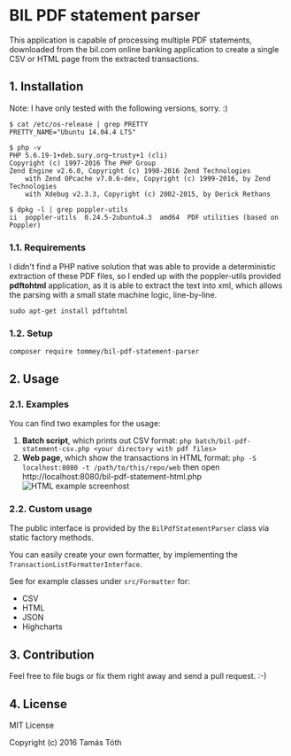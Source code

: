# BIL PDF statement parser

This application is capable of processing multiple PDF statements, downloaded
from the bil.com online banking application to create a single CSV or HTML page
from the extracted transactions.

## 1. Installation

Note: I have only tested with the following versions, sorry. :)

```
$ cat /etc/os-release | grep PRETTY
PRETTY_NAME="Ubuntu 14.04.4 LTS"

$ php -v
PHP 5.6.19-1+deb.sury.org~trusty+1 (cli)
Copyright (c) 1997-2016 The PHP Group
Zend Engine v2.6.0, Copyright (c) 1998-2016 Zend Technologies
    with Zend OPcache v7.0.6-dev, Copyright (c) 1999-2016, by Zend Technologies
    with Xdebug v2.3.3, Copyright (c) 2002-2015, by Derick Rethans

$ dpkg -l | grep poppler-utils
ii  poppler-utils  0.24.5-2ubuntu4.3  amd64  PDF utilities (based on Poppler)
```

### 1.1. Requirements

I didn't find a PHP native solution that was able to provide a deterministic extraction
of these PDF files, so I ended up with the poppler-utils provided **pdftohtml** application,
as it is able to extract the text into xml, which allows the parsing with a small state machine
logic, line-by-line.

```sudo apt-get install pdftohtml```

### 1.2. Setup

```composer require tommey/bil-pdf-statement-parser```

## 2. Usage

### 2.1. Examples

You can find two examples for the usage:

1. **Batch script**, which prints out CSV format:
   ```php batch/bil-pdf-statement-csv.php <your directory with pdf files>```
2. **Web page**, which show the transactions in HTML format:
   ```php -S localhost:8080 -t /path/to/this/repo/web```
   then open http://localhost:8080/bil-pdf-statement-html.php
   ![HTML example screenhost](web/html-example-screenshot.jpg)

### 2.2. Custom usage

The public interface is provided by the ```BilPdfStatementParser``` class via static factory methods.

You can easily create your own formatter, by implementing the ```TransactionListFormatterInterface```.

See for example classes under ```src/Formatter``` for:

* CSV
* HTML
* JSON
* Highcharts

## 3. Contribution

Feel free to file bugs or fix them right away and send a pull request. :-)

## 4. License

MIT License

Copyright (c) 2016 Tamás Tóth

